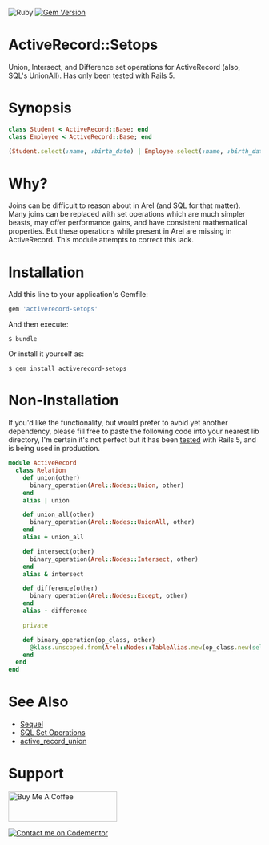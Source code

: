 ![Ruby](https://github.com/delonnewman/activerecord-setops/workflows/Ruby/badge.svg)
[![Gem Version](https://badge.fury.io/rb/activerecord-setops.svg)](https://badge.fury.io/rb/activerecord-setops)

# ActiveRecord::Setops

Union, Intersect, and Difference set operations for ActiveRecord (also, SQL's UnionAll).
Has only been tested with Rails 5.

# Synopsis

```ruby
class Student < ActiveRecord::Base; end
class Employee < ActiveRecord::Base; end

(Student.select(:name, :birth_date) | Employee.select(:name, :birth_date)).where("name like John%")
```

# Why?

Joins can be difficult to reason about in Arel (and SQL for that matter). Many joins can be replaced
with set operations which are much simpler beasts, may offer performance gains, and have consistent
mathematical properties. But these operations while present in Arel are missing in ActiveRecord. This
module attempts to correct this lack.

# Installation

Add this line to your application's Gemfile:

```ruby
gem 'activerecord-setops'
```

And then execute:

    $ bundle

Or install it yourself as:

    $ gem install activerecord-setops

# Non-Installation

If you'd like the functionality, but would prefer to avoid yet another dependency, please fill free to paste the following code into your nearest lib directory, I'm certain it's not perfect but it has been [tested](spec/active_record/setops_spec.rb) with Rails 5, and is being used in production.

```ruby
module ActiveRecord
  class Relation
    def union(other)
      binary_operation(Arel::Nodes::Union, other)
    end
    alias | union

    def union_all(other)
      binary_operation(Arel::Nodes::UnionAll, other)
    end
    alias + union_all

    def intersect(other)
      binary_operation(Arel::Nodes::Intersect, other)
    end
    alias & intersect

    def difference(other)
      binary_operation(Arel::Nodes::Except, other)
    end
    alias - difference

    private

    def binary_operation(op_class, other)
      @klass.unscoped.from(Arel::Nodes::TableAlias.new(op_class.new(self.arel.ast, other.arel.ast), @klass.arel_table.name))
    end
  end
end
```

# See Also

- [Sequel](http://sequel.jeremyevans.net)
- [SQL Set Operations](https://en.wikipedia.org/wiki/Set_operations_(SQL))
- [active_record_union](https://github.com/brianhempel/active_record_union)

# Support

<a href="https://www.buymeacoffee.com/delonnewman" target="_blank"><img src="https://cdn.buymeacoffee.com/buttons/v2/default-yellow.png" alt="Buy Me A Coffee" style="height: 60px !important;width: 217px !important;" ></a>

[![Contact me on Codementor](https://www.codementor.io/m-badges/delonnewman/im-a-cm-b.svg)](https://www.codementor.io/@delonnewman?refer=badge)